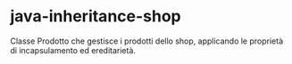 # java-inheritance-shop
 Classe Prodotto che gestisce i prodotti dello shop, applicando le proprietà di incapsulamento ed ereditarietà.

